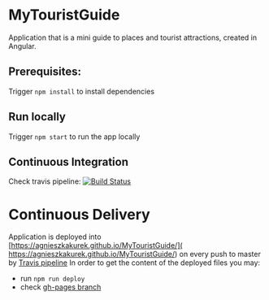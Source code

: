 # MyTouristGuide
Application that is a mini guide to places and tourist attractions, created in Angular.

## Prerequisites:
Trigger `npm install` to install dependencies

## Run locally

Trigger `npm start` to run the app locally

## Continuous Integration
Check travis pipeline:
[![Build Status](https://travis-ci.com/AgnieszkaKurek/MyTouristGuide.svg?branch=master)](https://travis-ci.org/AgnieszkaKurek/MyTouristGuide)

# Continuous Delivery
Application is deployed into [https://agnieszkakurek.github.io/MyTouristGuide/]( https://agnieszkakurek.github.io/MyTouristGuide/) on every push to master by [Travis pipeline](https://travis-ci.org/AgnieszkaKurek/MyTouristGuide)
In order to get the content of the deployed files you may:
* run `npm run deploy`
* check [gh-pages branch](https://agnieszkakurek.github.io/MyTouristGuide//tree/gh-pages)
